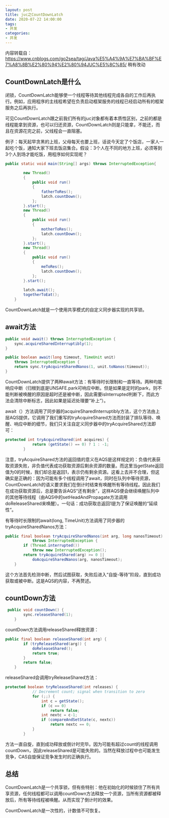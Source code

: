 ```yaml
---
layout: post
title: juc之CountDownLatch
date: 2020-07-22 14:00:00
tags: 
- 并发
categories:
- 并发
---
```


内容转载自：https://www.cnblogs.com/go2sea/tag/Java%E5%A4%9A%E7%BA%BF%E7%A8%8B%E2%80%94%E2%80%94JUC%E5%8C%85/  稍有改动

## CountDownLatch是什么

闭锁，CountDownLatch能够使一个线程等待其他线程完成各自的工作后再执行。例如，应用程序的主线程希望在负责启动框架服务的线程已经启动所有的框架服务之后再执行。

可见CountDownLatch跟之前我们所有的juc对象都有着本质性区别，之前的都是线程能拿到资源，也可以归还资源，CountDownLatch则是只能拿，不能还，而且在资源花完之前，父线程会一直阻塞。

例子：每天起早贪黑的上班，父母每天也要上班，话说今天定了个饭店，一家人一起吃个饭，通知大家下班去饭店集合。假设：3个人在不同的地方上班，必须等到3个人到场才能吃饭，用程序如何实现呢？

```java
public static void main(String[] args) throws InterruptedException{
 
		new Thread()
		{
			public void run()
			{
				fatherToRes();
				latch.countDown();
			};
		}.start();
		new Thread()
		{
			public void run()
			{
				motherToRes();
				latch.countDown();
			};
		}.start();
		new Thread()
		{
			public void run()
			{
				meToRes();
				latch.countDown();
			};
		}.start();
 
		latch.await();
		togetherToEat();
	}

```

CountDownLatch就是一个使用共享模式的自定义同步器实现的共享锁。

## await方法

```java
public void await() throws InterruptedException {
    sync.acquireSharedInterruptibly(1);
}

public boolean await(long timeout, TimeUnit unit)
    throws InterruptedException {
    return sync.tryAcquireSharedNanos(1, unit.toNanos(timeout));
}
```

CountDownLatch提供了两种await方法：有等待时长限制和一直等待。两种均能响应中断（归根到底是UNSAFE.park可响应中断。但是如果是定时的park，则不能判断被唤醒的原因是超时还是被中断，因此需要isInterrupted判断下，而此方法会清除中断标志，因此如果是延迟处理要“补上”）。

await（）方法调用了同步器的acquireSharedInterruptibly方法，这个方法由上层AQS提供，它调用了我们重写的tryAcquireShared方法而封装了排队等待、唤醒、响应中断的细节，我们只关注自定义同步器中的tryAcquireShared方法即可：

```java
protected int tryAcquireShared(int acquires) {
            return (getState() == 0) ? 1 : -1;
        }
```

注意，tryAcquireShared方法的返回值的意义在AQS是这样规定的：负值代表获取资源失败，非负值代表成功获取资源后剩余资源的数量。而这里当getState返回值为0的时候，我们却总是返回1，表示仍有剩余资源。这看上去并不合理，但这确实是正确的：因为可能有多个线程调用了await，同时在队列中等待资源，CountDownLatch的语义要求我们在倒计时结束有唤醒所有等待线程。因此我们在成功获取资源后，总是要告诉AQS“还有剩余”，这样AQS便会继续唤醒队列中的其他等待线程（由AQS中的setHeadAndPropagate方法调用doReleaseShared来唤醒）。一句话：成功获取总返回1是为了保证唤醒的“延续性”。

有等待时长限制的await(long, TimeUnit)方法调用了同步器的tryAcquireSharedNanos方法：

```java
public final boolean tryAcquireSharedNanos(int arg, long nanosTimeout)
            throws InterruptedException {
        if (Thread.interrupted())
            throw new InterruptedException();
        return tryAcquireShared(arg) >= 0 ||
            doAcquireSharedNanos(arg, nanosTimeout);
    }
```

这个方法首先检测中断，然后试图获取，失败后进入“自旋-等待”阶段，直到成功获取或被中断。这是AQS的内容，不再赘述。

## countDown方法

```java
 public void countDown() {
        sync.releaseShared(1);
    }
```

countDown方法调用releaseShared释放资源：

```java
public final boolean releaseShared(int arg) {
        if (tryReleaseShared(arg)) {
            doReleaseShared();
            return true;
        }
        return false;
    }
```

releaseShared会调用tryReleaseShared方法：

```java
protected boolean tryReleaseShared(int releases) {
            // Decrement count; signal when transition to zero
            for (;;) {
                int c = getState();
                if (c == 0)
                    return false;
                int nextc = c-1;
                if (compareAndSetState(c, nextc))
                    return nextc == 0;
            }
        }
```

方法一直自旋，直到成功释放或倒计时完毕。因为可能有超过count的线程调用countDown，因此releaseShared是可能失败的。当然在释放过程中也可能发生竞争，CAS自旋保证竞争发生时的正确执行。

## 总结

CountDownLatch是一个共享锁，但有些特别：他在初始化的时候锁住了所有共享资源，任何线程都可以调用countDown方法释放一个资源，当所有资源都被释放后，所有等待线程被唤醒。从而实现了倒计时的效果。

CountDownLatch是一次性的，计数值不可恢复。